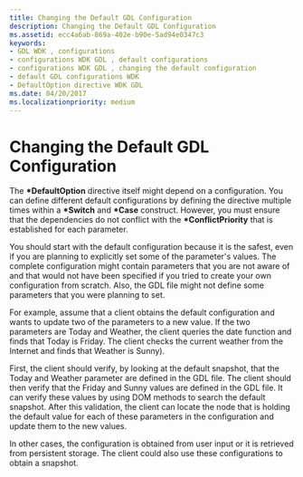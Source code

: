 ```yaml
---
title: Changing the Default GDL Configuration
description: Changing the Default GDL Configuration
ms.assetid: ecc4a6ab-869a-402e-b90e-5ad94e0347c3
keywords:
- GDL WDK , configurations
- configurations WDK GDL , default configurations
- configurations WDK GDL , changing the default configuration
- default GDL configurations WDK
- DefaultOption directive WDK GDL
ms.date: 04/20/2017
ms.localizationpriority: medium
---
```


# Changing the Default GDL Configuration


The **\*DefaultOption** directive itself might depend on a configuration. You can define different default configurations by defining the directive multiple times within a **\*Switch** and **\*Case** construct. However, you must ensure that the dependencies do not conflict with the **\*ConflictPriority** that is established for each parameter.

You should start with the default configuration because it is the safest, even if you are planning to explicitly set some of the parameter's values. The complete configuration might contain parameters that you are not aware of and that would not have been specified if you tried to create your own configuration from scratch. Also, the GDL file might not define some parameters that you were planning to set.

For example, assume that a client obtains the default configuration and wants to update two of the parameters to a new value. If the two parameters are Today and Weather, the client queries the date function and finds that Today is Friday. The client checks the current weather from the Internet and finds that Weather is Sunny).

First, the client should verify, by looking at the default snapshot, that the Today and Weather parameter are defined in the GDL file. The client should then verify that the Friday and Sunny values are defined in the GDL file. It can verify these values by using DOM methods to search the default snapshot. After this validation, the client can locate the node that is holding the default value for each of these parameters in the configuration and update them to the new values.

In other cases, the configuration is obtained from user input or it is retrieved from persistent storage. The client could also use these configurations to obtain a snapshot.

 

 




